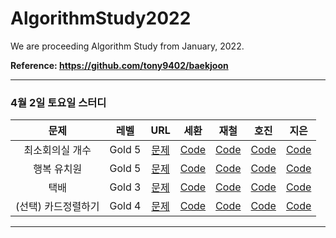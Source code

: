 # AlgorithmStudy2022
We are proceeding Algorithm Study from January, 2022.
</br>

**Reference: https://github.com/tony9402/baekjoon**

-----

### 4월 2일 토요일 스터디
|      문제      | 레벨 |                           URL                            | 세환 | 재철 | 호진 | 지은 |   
| :------------: | :--: | :------------------------------------------------------: |:--:|:--:| :--:|:--:|    
|  최소회의실 개수   |  Gold 5   | [문제](https://www.acmicpc.net/problem/19598) |[Code]()|[Code]()|[Code]()|[Code]()|   
|  행복 유치원   |  Gold 5   | [문제](https://www.acmicpc.net/problem/13164) |[Code]()|[Code]()|[Code]()|[Code]()| 
|  택배   |  Gold 3   | [문제](https://www.acmicpc.net/problem/8980) |[Code]()|[Code]()|[Code]()|[Code]()| 
|  (선택) 카드정렬하기   |  Gold 4   | [문제](https://www.acmicpc.net/problem/1715) |[Code]()|[Code]()|[Code]()|[Code]()| 

------
